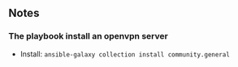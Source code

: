 
## Notes

### The playbook install an openvpn server 

- Install: `ansible-galaxy collection install community.general`

